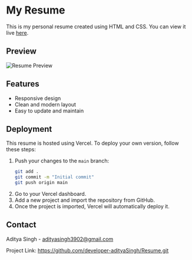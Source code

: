 # My Resume

This is my personal resume created using HTML and CSS. You can view it live [here](https://my-resume-ten-psi.vercel.app/).

## Preview

![Resume Preview](./Assets/preview.png)

## Features

- Responsive design
- Clean and modern layout
- Easy to update and maintain

## Deployment

This resume is hosted using Vercel. To deploy your own version, follow these steps:

1. Push your changes to the `main` branch:
    ```bash
    git add .
    git commit -m "Initial commit"
    git push origin main
    ```
2. Go to your Vercel dashboard.
3. Add a new project and import the repository from GitHub.
4. Once the project is imported, Vercel will automatically deploy it.

## Contact
Aditya Singh - adityasingh3902@gmail.com

Project Link: https://github.com/developer-adityaSingh/Resume.git
